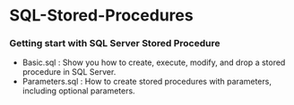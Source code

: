 # SQL-Stored-Procedures
### Getting start with SQL Server Stored Procedure
- Basic.sql : Show you how to create, execute, modify, and drop a stored procedure in SQL Server.
- Parameters.sql : How to create stored procedures with parameters, including optional parameters.
